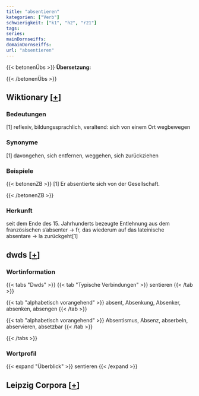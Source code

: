 ```yaml
---
title: "absentieren"
kategorien: ["Verb"]
schwierigkeit: ["k1", "h2", "r21"]
tags:
series:
mainDornseiffs:
domainDornseiffs:
url: "absentieren"
---
```


{{< betonenÜbs >}}
**Übersetzung:**  
  
{{< /betonenÜbs >}}

## Wiktionary [[+](https://de.wiktionary.org/wiki/absentieren)]

### Bedeutungen
[1] reflexiv, bildungssprachlich, veraltend: sich von einem Ort wegbewegen  

### Synonyme
[1] davongehen, sich entfernen, weggehen, sich zurückziehen  

### Beispiele
{{< betonenZB >}}
[1] Er absentierte sich von der Gesellschaft.  

{{< /betonenZB >}}
### Herkunft
seit dem Ende des 15. Jahrhunderts bezeugte Entlehnung aus dem französischen s’absenter → fr, das wiederum auf das lateinische absentare → la zurückgeht[1]  



## dwds [[+](https://www.dwds.de/wb/absentieren)]

### Wortinformation
{{< tabs "Dwds" >}}
{{< tab "Typische Verbindungen" >}}
sentieren
{{< /tab >}}

{{< tab "alphabetisch vorangehend" >}}
absent, Absenkung, Absenker, absenken, absengen
{{< /tab >}}

{{< tab "alphabetisch vorangehend" >}}
Absentismus, Absenz, abserbeln, abservieren, absetzbar
{{< /tab >}}

{{< /tabs >}}

### Wortprofil
{{< expand "Überblick" >}} sentieren {{< /expand >}}

## Leipzig Corpora [[+](https://corpora.uni-leipzig.de/en/res?word=absentieren&corpusId=deu_newscrawl-public_2018)]

